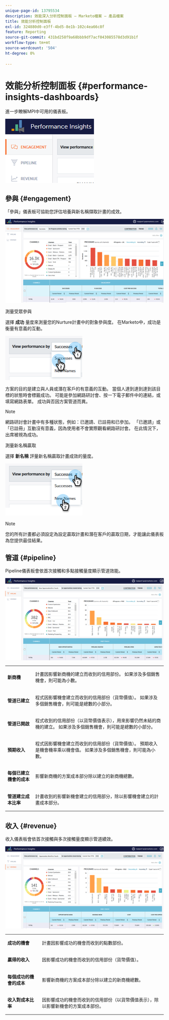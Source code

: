 ```yaml
---
unique-page-id: 13795534
description: 效能深入分析控制面板 — Marketo檔案 — 產品檔案
title: 效能分析控制面板
exl-id: 324880d0-e3ff-4bd5-8e1b-102c4ea66c8f
feature: Reporting
source-git-commit: 431bd258f9a68bbb9df7acf043085578d3d91b1f
workflow-type: tm+mt
source-wordcount: '504'
ht-degree: 0%

---
```


# 效能分析控制面板 {#performance-insights-dashboards}

進一步瞭解MPI中可用的儀表板。

![](assets/1-4.png)

## 參與 {#engagement}

「參與」儀表板可協助您評估培養與新名稱擷取計畫的成效。

![](assets/two-3.png)

測量受眾參與

選擇 **成功** 量度來測量您的Nurture計畫中的對象參與度。 在Marketo中，成功是衡量有意義的互動。

![](assets/3-4.png)

方案的目的是建立與人員或潛在客戶的有意義的互動。 當個人達到達到達到該目標的狀態時會標籤成功。 可能是參加網路研討會、按一下電子郵件中的連結，或填寫網路表單。 成功與否因方案管道而異。

>[!NOTE]
>
>網路研討會計畫中有多種狀態，例如：已邀請、已註冊和已參加。 「已邀請」或「已註冊」互動沒有意義，因為使用者不會實際觀看網路研討會。 在此情況下，出席被視為成功。

測量新名稱贏取

選擇 **新名稱** 評量新名稱贏取計畫成效的量度。

![](assets/4-3.png)

>[!NOTE]
>
>您的所有計畫都必須設定為設定贏取計畫和潛在客戶的贏取日期，才能讓此儀表板為您提供最佳結果。

## 管道 {#pipeline}

Pipeline儀表板會依首次接觸和多點接觸量度顯示管道效能。

![](assets/five-1.png)

<table> 
 <tbody> 
  <tr> 
   <td><p><strong>新商機</strong></p></td> 
   <td><p>計畫因影響新商機的建立而收到的信用部份。 如果涉及多個銷售機會，則可能為小數。</p></td> 
  </tr> 
  <tr> 
   <td><p><strong>管道已建立</strong></p></td> 
   <td><p>程式因影響機會建立而收到的信用部份（貨幣價值）。 如果涉及多個銷售機會，則可能是總數的小部分。</p></td> 
  </tr> 
  <tr> 
   <td><p><strong>管道已開啟</strong></p></td> 
   <td><p>程式收到的信用部份（以貨幣價值表示），用來影響仍然未結的商機的建立。 如果涉及多個銷售機會，則可能是總數的小部分。</p></td> 
  </tr> 
  <tr> 
   <td><p><strong>預期收入</strong></p></td> 
   <td><p>程式因影響機會建立而收到的信用部份（貨幣價值）。 預期收入是機會機率乘以機會值。 如果涉及多個銷售機會，則可能為小數。</p></td> 
  </tr> 
  <tr> 
   <td><p><strong>每個已建立機會的成本</strong></p></td> 
   <td><p>影響新商機的方案成本部分除以建立的新商機總數。</p></td> 
  </tr> 
  <tr> 
   <td><p><strong>管道建立成本比率</strong></p></td> 
   <td><p>計畫收到的影響新機會建立的信用部分，除以影響機會建立的計畫成本部分。</p></td> 
  </tr> 
 </tbody> 
</table>

## 收入 {#revenue}

收入儀表板會依首次接觸與多次接觸量度顯示管道績效。

![](assets/six-1.png)

<table> 
 <tbody> 
  <tr> 
   <td><p><strong>成功的機會</strong></p></td> 
   <td><p>計畫因影響成功的機會而收到的點數部份。</p></td> 
  </tr> 
  <tr> 
   <td><p><strong>贏得的收入</strong></p></td> 
   <td><p>因影響成功的機會而收到的信用部份（貨幣價值）。</p></td> 
  </tr> 
  <tr> 
   <td><p><strong>每個成功的機會的成本</strong></p></td> 
   <td><p>影響新商機的方案成本部分除以建立的新商機總數。</p></td> 
  </tr> 
  <tr> 
   <td><p><strong>收入對成本比率</strong></p></td> 
   <td><p>因影響成功的機會而收到的信用部份（以貨幣價值表示），除以影響新機會的方案成本部份。</p></td> 
  </tr> 
 </tbody> 
</table>
